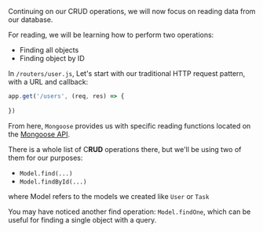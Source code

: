 <!--title={ReST API Reading Endpoints}-->

<!--concepts={Rest API Reading Endpoint}-->

<!--badges={Web Development:10}-->

Continuing on our CRUD operations, we will now focus on reading data from our database. 

For reading, we will be learning how to perform two operations:

* Finding all objects
* Finding object by ID

In `/routers/user.js`, Let's start with our traditional HTTP request pattern, with a URL and callback:

```js
app.get('/users', (req, res) => {
    
})
```

From here, `Mongoose` provides us with specific reading functions located on the [Mongoose API](https://mongoosejs.com/docs/queries.html). 

There is a whole list of C**RUD** operations there, but we'll be using two of them for our purposes:

* `Model.find(...)`
* `Model.findById(...)`

where Model refers to the models we created like `User` or `Task`

You may have noticed another find operation: `Model.findOne`, which can be useful for finding a single object with a query.

